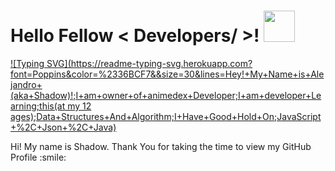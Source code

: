 <h1> Hello Fellow < Developers/ >! <img src = "https://raw.githubusercontent.com/MartinHeinz/MartinHeinz/master/wave.gif" width = 50px> </h1>
<p align='center'>
</p>

  [![Typing SVG](https://readme-typing-svg.herokuapp.com?font=Poppins&color=%2336BCF7&&size=30&lines=Hey!+My+Name+is+Alejandro+(aka+Shadow)!;I+am+owner+of+animedex+Developer;I+am+developer+Learning;this(at my 12 ages);Data+Structures+And+Algorithm;I+Have+Good+Hold+On;JavaScript+%2C+Json+%2C+Java)](https://git.io/typing-svg)

<div size='20px'> Hi! My name is Shadow. Thank You for taking the time to view my GitHub Profile :smile: 
</div>

<!---
derkila/derkila is a ✨ special ✨ repository because its `README.md` (this file) appears on your GitHub profile.
You can click the Preview link to take a look at your changes.
--->
